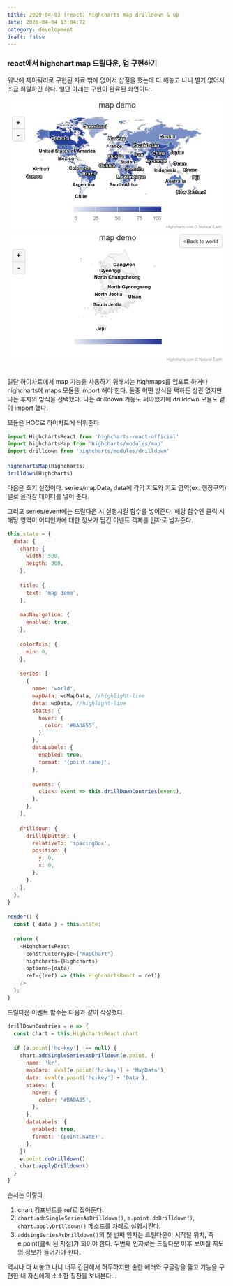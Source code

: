 ```yaml
---
title: 2020-04-03 (react) highcharts map drilldown & up
date: 2020-04-04 13:04:72
category: development
draft: false
---
```


### react에서 highchart map 드릴다운, 업 구현하기

워낙에 제이쿼리로 구현된 자료 밖에 없어서 삽질을 했는데 다 해놓고 나니 별거 없어서 조금 허탈하긴 하다. 일단 아래는 구현이 완료된 화면이다.

<div align="center" width="500"><img src="./images/040302.png"></div>
<div align="center" width="500"><img src="./images/040301.png"></div>

<br>

일단 하이차트에서 map 기능을 사용하기 위해서는 highmaps를 임포트 하거나 highcharts에 maps 모듈을 import 해야 한다. 둘중 어떤 방식을 택하든 상관 없지만 나는 후자의 방식을 선택했다. 나는 drilldown 기능도 써야했기에 drilldown 모듈도 같이 import 했다.

모듈은 HOC로 하이차트에 씌워준다.

```javascript
import HighchartsReact from 'highcharts-react-official'
import highchartsMap from 'highcharts/modules/map'
import drilldown from 'highcharts/modules/drilldown'

highchartsMap(Highcharts)
drilldown(Highcharts)
```

다음은 초기 설정이다. series/mapData, data에 각각 지도와 지도 영역(ex. 행정구역) 별로 올라갈 데이터를 넣어 준다.

그리고 series/event에는 드릴다운 시 실행시킬 함수를 넣어준다. 해당 함수엔 클릭 시 해당 영역이 어디인가에 대한 정보가 담긴 이벤트 객체를 인자로 넘겨준다.

```javascript
this.state = {
  data: {
    chart: {
      width: 500,
      heigth: 300,
    },

    title: {
      text: 'map demo',
    },

    mapNavigation: {
      enabled: true,
    },

    colorAxis: {
      min: 0,
    },

    series: [
      {
        name: 'world',
        mapData: wdMapData, //highlight-line
        data: wdData, //highlight-line
        states: {
          hover: {
            color: '#BADA55',
          },
        },
        dataLabels: {
          enabled: true,
          format: '{point.name}',
        },

        events: {
          click: event => this.drillDownContries(event),
        },
      },
    ],

    drilldown: {
      drillUpButton: {
        relativeTo: 'spacingBox',
        position: {
          y: 0,
          x: 0,
        },
      },
    },
  },
}

render() {
  const { data } = this.state;

  return (
    <HighchartsReact
      constructorType={"mapChart"}
      highcharts={Highcharts}
      options={data}
      ref={(ref) => (this.HighchartsReact = ref)}
    />
  );
}
```

드릴다운 이벤트 함수는 다음과 같이 작성했다.

```javascript
drillDownContries = e => {
  const chart = this.HighchartsReact.chart

  if (e.point['hc-key'] !== null) {
    chart.addSingleSeriesAsDrilldown(e.point, {
      name: 'kr',
      mapData: eval(e.point['hc-key'] + 'MapData'),
      data: eval(e.point['hc-key'] + 'Data'),
      states: {
        hover: {
          color: '#BADA55',
        },
      },
      dataLabels: {
        enabled: true,
        format: '{point.name}',
      },
    })
    e.point.doDrilldown()
    chart.applyDrilldown()
  }
}
```

순서는 이렇다.

1. chart 컴포넌트를 ref로 잡아둔다.
2. `chart.addSingleSeriesAsDrilldown()`, `e.point.doDrilldown()`, `chart.applyDrilldown()` 메소드를 차례로 실행시킨다.
3. `addsingSeriesAsDrilldown()`의 첫 번째 인자는 드릴다운이 시작될 위치, 즉 e.point(클릭 된 지점)가 되어야 한다. 두번째 인자로는 드릴다운 이후 보여질 지도의 정보가 들어가야 한다.

역시나 다 써놓고 나니 너무 간단해서 허무하지만 숱한 에러와 구글링을 뚫고 기능을 구현한 내 자신에게 소소한 칭찬을 보내본다...
